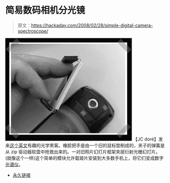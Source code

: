 # 简易数码相机分光镜

> 原文：<https://hackaday.com/2008/02/28/simple-digital-camera-spectroscope/>

![](img/ed7c2cbf6908685b09a0f4f8777cb453.png)
【JC doré】发来[这个](http://www.lamaredunet.fr/?page_id=34)[英文](http://www.google.com/translate?u=http%3A%2F%2Fwww.lamaredunet.fr%2F%3Fpage_id%3D34&langpair=fr%7Cen&hl=en&ie=UTF8)有趣的光学黑客。橡胶把手是由一个旧的鼠标垫制成的，夹子的弹簧是从 zip 驱动器软盘中抢救出来的。一对旧照片幻灯片框架夹层衍射光栅幻灯片。(就像这个一样)这个简单的模块允许载玻片安装到大多数手机上，将它们变成数字[光谱仪](http://en.wikipedia.org/wiki/Spectrometer)。

*   [永久链接](http://www.lamaredunet.fr/?page_id=34)
